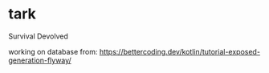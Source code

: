 # tark
Survival Devolved

working on database from: https://bettercoding.dev/kotlin/tutorial-exposed-generation-flyway/